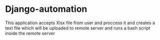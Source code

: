 # Django-automation
This application accepts Xlsx file from user and proccess it and creates a text file which will be uploaded to remote server and runs a bash script inside the remote server
